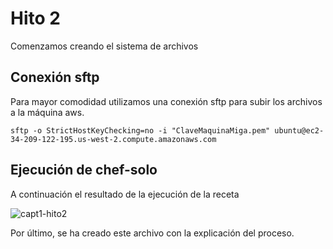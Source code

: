 # Hito 2

Comenzamos creando el sistema de archivos

## Conexión sftp

Para mayor comodidad utilizamos una conexión sftp para subir los archivos a la máquina aws.


```
sftp -o StrictHostKeyChecking=no -i "ClaveMaquinaMiga.pem" ubuntu@ec2-34-209-122-195.us-west-2.compute.amazonaws.com

```

## Ejecución de chef-solo

A continuación el resultado de la ejecución de la receta

![capt1-hito2](https://user-images.githubusercontent.com/6852023/32699483-e379ee88-c7b6-11e7-866e-31e79d355ab4.png)

Por último, se ha creado este archivo con la explicación del proceso.
